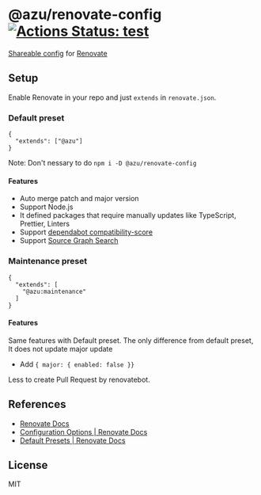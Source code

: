 # @azu/renovate-config [![Actions Status: test](https://github.com/azu/renovate-config/workflows/test/badge.svg)](https://github.com/azu/renovate-config/actions?query=workflow%3A"test")

[Shareable config](https://renovatebot.com/docs/config-presets/) for [Renovate](https://renovatebot.com)

## Setup

Enable Renovate in your repo and just `extends` in `renovate.json`.

### Default preset

```json5
{
  "extends": ["@azu"]
}
```

Note: Don't nessary to do `npm i -D @azu/renovate-config`

#### Features

- Auto merge patch and major version
- Support Node.js
- It defined packages that require manually updates like TypeScript, Prettier, Linters
- Support [dependabot compatibility-score](https://dependabot.com/compatibility-score/)
- Support [Source Graph Search](https://about.sourcegraph.com/)

### Maintenance preset

```json5
{
  "extends": [
    "@azu:maintenance"
  ]
}
```

#### Features

Same features with Default preset.
The only difference from default preset, It does not update major update

- Add `{ major: { enabled: false }}`

Less to create Pull Request by renovatebot.

## References

- [Renovate Docs](https://renovatebot.com/docs/)
- [Configuration Options \| Renovate Docs](https://renovatebot.com/docs/configuration-options/)
- [Default Presets \| Renovate Docs](https://renovatebot.com/docs/presets-default/)

## License

MIT
